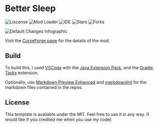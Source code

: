 # Better Sleep

![Liscense](https://img.shields.io/github/license/Hollikill/BetterRespawnMC?style=for-the-badge) ![Mod Loader](https://img.shields.io/badge/Mod%20Loader-Fabric-eec?style=for-the-badge) ![IDE](https://img.shields.io/badge/IDE-VS%20Code-08c?style=for-the-badge) ![Stars](https://img.shields.io/github/stars/Hollikill/BetterRespawnMC?color=gold&logo=github&style=for-the-badge) ![Forks](https://img.shields.io/github/forks/Hollikill/BetterRespawnMC?logo=github&style=for-the-badge)

![Default Changes Infographic](https://github.com/Hollikill/Amnesia/blob/master/curseforge-resources/deafult_config_infographic.png?raw=true)

Visit the [CurseForge page](https://www.curseforge.com/minecraft/mc-mods/better-respawn-fabric) for the details of the mod.

## Build

To build this, I used [VSCode](https://code.visualstudio.com/) with the [Java Extension Pack](https://marketplace.visualstudio.com/items?itemName=vscjava.vscode-java-pack), and the [Gradle Tasks](https://marketplace.visualstudio.com/items?itemName=richardwillis.vscode-gradle) extension.

Optionally, use [Markdown Preview Enhanced](https://marketplace.visualstudio.com/items?itemName=shd101wyy.markdown-preview-enhanced) and [markdownlint](https://marketplace.visualstudio.com/items?itemName=DavidAnson.vscode-markdownlint) for the markdown files contained in the repos.

## License

This template is available under the MIT. Feel free to use it in any way. (I would like if you credited me when you use my code)
